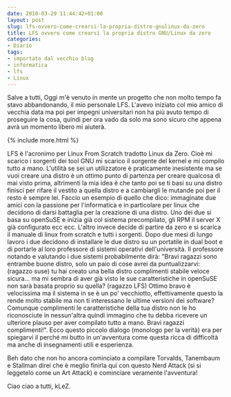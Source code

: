 ```yaml
---
date: 2010-03-29 11:44:42+01:00
layout: post
slug: lfs-ovvero-come-crearsi-la-propria-distro-gnulinux-da-zero
title: LFS ovvero come crearsi la propria distro GNU/Linux da zero
categories:
- Diario
tags:
- importato dal vecchio blog
- informatica
- lfs
- Linux
---
```


Salve a tutti,
Oggi m'è venuto in mente un progetto che non molto tempo fa stavo abbandonando, il mio personale LFS. L'avevo iniziato col mio amico di vecchia data ma poi per impegni universitari non ha più avuto tempo di proseguire la cosa, quindi per ora vado da solo ma sono sicuro che appena avrà un momento libero mi aiuterà.

{% include more.html %}

LFS è l'acronimo per Linux From Scratch tradotto Linux da Zero. Cioè mi scarico i sorgenti dei tool GNU mi scarico il sorgente del kernel e mi compilo tutto a mano.
L'utilità se sei un utilizzatore è praticamente inesistente ma se vuoi creare una distro è un ottimo punto di partenza per creare qualcosa di mai visto prima, altrimenti la mia idea è che tanto poi se ti basi su una distro finisci per rifare il vestito a quella distro e a cambiargli le mutande poi per il resto è sempre lei.
Faccio un esempio di quello che dico: immaginate due amici con la passione per l'informatica e in particolare per linux che decidono di darsi battaglia per la creazione di una distro. Uno dei due si basa su openSuSE e inizia già col sistema precompilato, gli RPM il server X già configurato ecc ecc. L'altro invece decide di partire da zero e si scarica il manuale di linux from scratch e tutti i sorgenti. Dopo due mesi di lungo lavoro i due decidono di installare le due distro su un portatile in dual boot e di portarle al loro professore di sistemi operativi dell'università. Il professore notando e valutando i due sistemi probabilmente dirà: "Bravi ragazzi sono entrambe buone distro, solo un paio di cose avrei da puntualizzarvi: (ragazzo suse) tu hai creato una bella distro complimenti stabile veloce sicura... ma mi sembra di aver già visto le sue caratteristiche in openSuSE non sarà basata proprio su quella? (ragazzo LFS) Ottimo bravo è velocissima ma il sistema in se è un po' vecchiotto, effettivamente questo la rende molto stabile ma non ti interessano le ultime versioni dei software? Comunque complimenti le caratteristiche della tua distro non le ho riconosciute in nessun'altra quindi immagino che tu debba ricevere un ulteriore plauso per aver compilato tutto a mano. Bravi ragazzi complimenti!".
Ecco questo piccolo dialogo (monologo per la verità) era per spiegarvi il perché mi butto in un'avventura come questa ricca di difficoltà ma anche di insegnamenti utili e esperienza.

Beh dato che non ho ancora cominciato a compilare Torvalds, Tanembaum e Stallman direi che è meglio finirla qui con questo Nerd Attack (si si leggetelo come un Art Attack) e cominciare veramente l'avventura!

Ciao ciao a tutti,
kLeZ.

